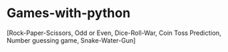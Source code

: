 # Games-with-python
[Rock-Paper-Scissors, Odd or Even, Dice-Roll-War, Coin Toss Prediction, Number guessing game, Snake-Water-Gun]
